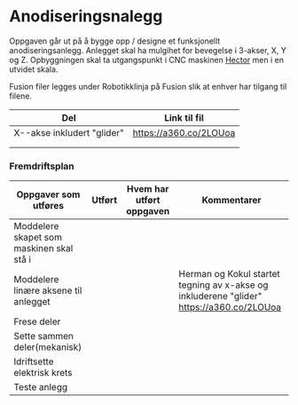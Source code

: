 # Anodiseringsnalegg

Oppgaven går ut på å bygge opp / designe et funksjonellt anodiseringsanlegg. Anlegget skal ha mulgihet for bevegelse i 3-akser, X, Y og Z. Opbyggningen skal ta utgangspunkt i CNC maskinen [Hector](https://github.com/fellesverkstedet/fabricatable-machines/tree/master/hector-medium-format-cnc) men i en utvidet skala.

Fusion filer legges under Robotikklinja på Fusion slik at enhver har tilgang til filene.

| Del | Link til fil |   
|----------|--------|
| X--akse inkludert "glider" | https://a360.co/2LOUoa | 
|   |   |
|   |   |

### Fremdriftsplan 

| Oppgaver som utføres | Utført | Hvem har utført oppgaven | Kommentarer |  
|----------|--------|-------- |-------|
| Moddelere skapet som maskinen skal stå i |        |     
| Moddelere linære aksene til anlegget       |     |  |  Herman og Kokul startet tegning av x-akse og inkluderene "glider" https://a360.co/2LOUoa | 
| Frese deler       |        |   |
| Sette sammen deler(mekanisk)      |        | |
| Idriftsette elektrisk krets       |        | |
| Teste anlegg     |        | |||
